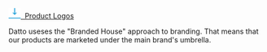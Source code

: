 [<img src="images/assets/images/download-icon.svg" width="24px">&nbsp; Product Logos](http://adobe.ly/1J6dUbd)

Datto useses the "Branded House" approach to branding. That means that our products are marketed under the main brand's umbrella. 